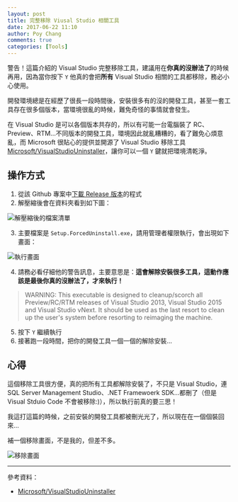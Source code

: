 ```yaml
---
layout: post
title: 完整移除 Viusal Studio 相關工具
date: 2017-06-22 11:10
author: Poy Chang
comments: true
categories: [Tools]
---
```

警告！這篇介紹的 Visual Studio 完整移除工具，建議用在**你真的沒辦法了**的時候再用，因為當你按下 `Y` 他真的會把**所有** Visual Studio 相關的工具都移除，務必小心使用。

開發環境總是在經歷了很長一段時間後，安裝很多有的沒的開發工具，甚至一套工具存在很多個版本，當環境很亂的時候，難免奇怪的事情就會發生。

在 Visual Studio 是可以各個版本共存的，所以有可能一台電腦裝了 RC、Preview、RTM...不同版本的開發工具，環境因此就亂糟糟的，看了難免心煩意亂，而 Microsoft 很貼心的提供並開源了 Visual Studio 移除工具 [Microsoft/VisualStudioUninstaller](https://github.com/Microsoft/VisualStudioUninstaller)，讓你可以一個 `Y` 鍵就把環境清乾淨。

## 操作方式

1. 從該 Github 專案中[下載 Release 版本](https://github.com/Microsoft/VisualStudioUninstaller/releases)的程式
2. 解壓縮後會在資料夾看到如下圖：

![解壓縮後的檔案清單](http://i.imgur.com/g6BAnOM.png)

3. 主要檔案是 `Setup.ForcedUninstall.exe`，請用管理者權限執行，會出現如下畫面：

![執行畫面](http://i.imgur.com/tSoB1Jp.png)

4. 請務必看仔細他的警告訊息，主要意思是：**這會解除安裝很多工具，這動作應該是最後你真的沒辦法了，才來執行！**

>WARNING: This executable is designed to cleanup/scorch all Preview/RC/RTM releases of Visual Studio 2013, Visual Studio 2015 and Visual Studio vNext.
>It should be used as the last resort to clean up the user's system before resorting to reimaging the machine.

5. 按下 `Y` 繼續執行
6. 接著跑一段時間，把你的開發工具一個一個的解除安裝...

## 心得

這個移除工具很方便，真的把所有工具都解除安裝了，不只是 Visual Studio，連 SQL Server Management Studio、.NET Framewoerk SDK...都刪了（但是 Visual Stduio Code 不會被移除:)），所以執行前真的要三思！

我這打這篇的時候，之前安裝的開發工具都被刪光光了，所以現在在一個個裝回來...

補一個移除畫面，不是我的，但差不多。

![移除畫面](http://i.imgur.com/cZDLLkf.png)

----------

參考資料：

* [Microsoft/VisualStudioUninstaller](https://github.com/Microsoft/VisualStudioUninstaller)